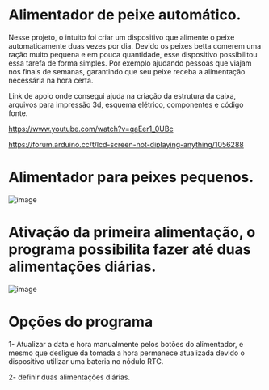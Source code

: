 # Alimentador de peixe automático.
Nesse projeto, o intuito foi criar um dispositivo que alimente o peixe automaticamente duas vezes por dia.
Devido os peixes betta comerem uma ração muito pequena e em pouca quantidade, esse dispositivo possibilitou essa tarefa de forma simples.
Por exemplo ajudando pessoas que viajam nos finais de semanas, garantindo que seu peixe receba a alimentação necessária na hora certa.

Link de apoio onde consegui ajuda na criação da estrutura da caixa, arquivos para impressão 3d, esquema elétrico, componentes e código fonte.

https://www.youtube.com/watch?v=qaEer1_0UBc

https://forum.arduino.cc/t/lcd-screen-not-diplaying-anything/1056288

# Alimentador para peixes pequenos.
![image](https://github.com/luizmarcelolm/Alimentador_Peixe_V3/assets/109484017/e3131571-0f09-4871-99e9-1df7b06b460b)

# Ativação da primeira alimentação, o programa possibilita fazer até duas alimentações diárias.
![image](https://github.com/luizmarcelolm/Alimentador_Peixe_V3/assets/109484017/5db336a5-19bf-4081-b04f-c2a562251e4a)

# Opções do programa
1- Atualizar a data e hora manualmente pelos botões do alimentador, e mesmo que desligue da tomada a hora permanece atualizada devido o dispositivo utilizar uma bateria no nódulo RTC.

2- definir duas alimentações diárias.






